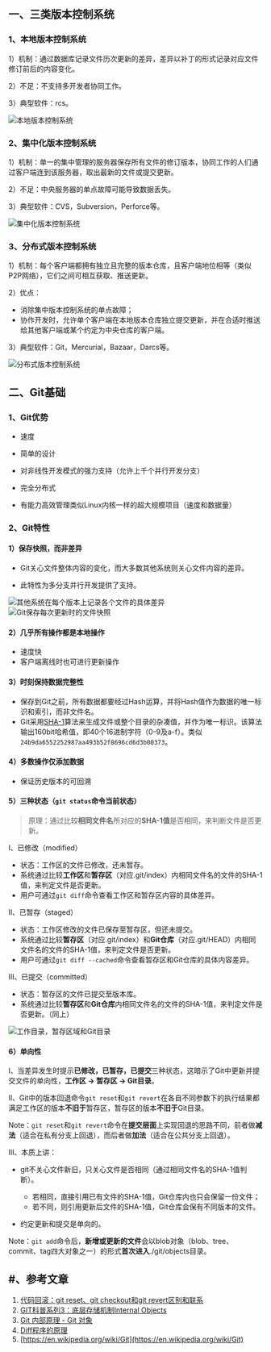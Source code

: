 ## 一、三类版本控制系统

### 1、本地版本控制系统

1）机制：通过数据库记录文件历次更新的差异，差异以补丁的形式记录对应文件修订前后的内容变化。

2）不足：不支持多开发者协同工作。

3）典型软件：rcs。

<img src="pic/1240-20210115031556381.png" title="" alt="本地版本控制系统" data-align="center">

### 2、集中化版本控制系统

1）机制：单一的集中管理的服务器保存所有文件的修订版本，协同工作的人们通过客户端连到该服务器，取出最新的文件或提交更新。

2）不足：中央服务器的单点故障可能导致数据丢失。

3）典型软件：CVS，Subversion，Perforce等。

<img src="pic/1240-20210115031556281.png" title="" alt="集中化版本控制系统" data-align="center">

### 3、分布式版本控制系统

1）机制：每个客户端都拥有独立且完整的版本仓库，且客户端地位相等（类似P2P网络），它们之间可相互获取、推送更新。

2）优点：

* 消除集中版本控制系统的单点故障；
* 协作开发时，允许单个客户端在本地版本仓库独立提交更新，并在合适时推送给其他客户端或某个约定为中央仓库的客户端。

3）典型软件：Git，Mercurial，Bazaar，Darcs等。

<img src="pic/1240-20210115031556296.png" title="" alt="分布式版本控制系统" data-align="center">

## 二、Git基础

### 1、Git优势

* 速度

* 简单的设计

* 对非线性开发模式的强力支持（允许上千个并行开发分支）

* 完全分布式

* 有能力高效管理类似Linux内核一样的超大规模项目（速度和数据量）
  
### 2、Git特性
  
#### 1）保存快照，而非差异

* Git关心文件整体内容的变化，而大多数其他系统则关心文件内容的差异。

* 此特性为多分支并行开发提供了支持。

<img src="pic/540-20210115031556223.png" title="" alt="其他系统在每个版本上记录各个文件的具体差异" data-align="center">

<img src="pic/540-20210115031556206.png" title="" alt="Git保存每次更新时的文件快照" data-align="center">

#### 2）几乎所有操作都是本地操作

* 速度快
* 客户端离线时也可进行更新操作

#### 3）时刻保持数据完整性

* 保存到Git之前，所有数据都要经过Hash运算，并将Hash值作为数据的唯一标识和索引，而非文件名。
* Git采用[SHA-1](https://baike.baidu.com/item/SHA-1/1699692?fr=aladdin)算法来生成文件或整个目录的杂凑值，并作为唯一标识。该算法输出160bit哈希值，即40个16进制字符（0-9及a-f）。类似`24b9da6552252987aa493b52f8696cd6d3b00373`。

#### 4）多数操作仅添加数据

* 保证历史版本的可回溯

#### 5）三种状态（`git status`命令当前状态）

> 原理：通过比较**相同文件名**所对应的**SHA-1值**是否相同，来判断文件是否更新。

I、已修改（modified）

* 状态：工作区的文件已修改，还未暂存。
* 系统通过比较**工作区**和**暂存区**（对应.git/index）内相同文件名的文件的SHA-1值，来判定文件是否更新。
* 用户可通过`git diff`命令查看工作区和暂存区内容的具体差异。

II、已暂存（staged）

* 状态：工作区修改的文件已保存至暂存区，但还未提交。
* 系统通过比较**暂存区**（对应.git/index）和**Git仓库**（对应.git/HEAD）内相同文件名的文件的SHA-1值，来判定文件是否更新。
* 用户可通过`git diff --cached`命令查看暂存区和Git仓库的具体内容差异。

III、已提交（committed）

* 状态：暂存区的文件已提交至版本库。
* 系统通过比较**暂存区**和**Git仓库**内相同文件名的文件的SHA-1值，来判定文件是否更新。（同上）

![工作目录，暂存区域和Git目录](pic/540.png)

#### 6）单向性

I、当差异发生时提示**已修改，已暂存，已提交**三种状态，这暗示了Git中更新并提交文件的单向性，**工作区 → 暂存区 → Git目录**。

II、Git中的版本回退命令`git reset`和`git revert`在各自不同参数下的执行结果都满足工作区的版本**不旧于**暂存区，暂存区的版本**不旧于**Git目录。

Note：`git reset`和`git revert`命令在**提交层面**上实现回退的思路不同，前者做**减法**（适合在私有分支上回退），而后者做**加法**（适合在公共分支上回退）。

III、本质上讲：

* git不关心文件新旧，只关心文件是否相同（通过相同文件名的SHA-1值判断）。
  
    * 若相同，直接引用已有文件的SHA-1值，Git仓库内也只会保留一份文件；
    * 若不同，则引用更新后文件的SHA-1值，Git仓库会保有不同版本的文件。

* 约定更新和提交是单向的。

Note：`git add`命令后，**新增或更新的文件**会以blob对象（blob、tree、commit、tag四大对象之一）的形式**首次进入**./git/objects目录。

## #、参考文章

1. [代码回滚：git reset、git checkout和git revert区别和联系](http://www.cnblogs.com/houpeiyong/p/5890748.html)
2. [GIT科普系列3：底层存储机制Internal Objects](http://blog.csdn.net/zssureqh/article/details/52136946)
3. [Git 内部原理 - Git 对象](https://git-scm.com/book/zh/v2/Git-%E5%86%85%E9%83%A8%E5%8E%9F%E7%90%86-Git-%E5%AF%B9%E8%B1%A1)
4. [Diff程序的原理](http://blog.csdn.net/wishfly/article/details/2043180)
5. [https://en.wikipedia.org/wiki/Git](https://en.wikipedia.org/wiki/Git)